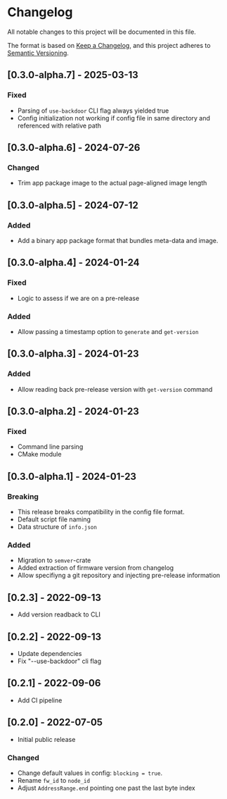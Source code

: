# Changelog

All notable changes to this project will be documented in this file.

The format is based on [Keep a Changelog](https://keepachangelog.com/en/1.0.0/),
and this project adheres to [Semantic Versioning](https://semver.org/spec/v2.0.0.html).

## [0.3.0-alpha.7] - 2025-03-13

### Fixed

 - Parsing of `use-backdoor` CLI flag always yielded true
 - Config initialization not working if config file in same directory and referenced with relative path


## [0.3.0-alpha.6] - 2024-07-26

### Changed

 - Trim app package image to the actual page-aligned image length

## [0.3.0-alpha.5] - 2024-07-12

### Added

- Add a binary app package format that bundles meta-data and image.

## [0.3.0-alpha.4] - 2024-01-24

### Fixed

- Logic to assess if we are on a pre-release

### Added

- Allow passing a timestamp option to `generate` and `get-version`

## [0.3.0-alpha.3] - 2024-01-23

### Added

- Allow reading back pre-release version with `get-version` command

## [0.3.0-alpha.2] - 2024-01-23

### Fixed

- Command line parsing
- CMake module

## [0.3.0-alpha.1] - 2024-01-23

### Breaking

- This release breaks compatibility in the config file format.
- Default script file naming
- Data structure of `info.json`

### Added

- Migration to `semver`-crate
- Added extraction of firmware version from changelog
- Allow specifiyng a git repository and injecting pre-release information

## [0.2.3] - 2022-09-13

- Add version readback to CLI

## [0.2.2] - 2022-09-13

- Update dependencies
- Fix "--use-backdoor" cli flag

## [0.2.1] - 2022-09-06

- Add CI pipeline

## [0.2.0] - 2022-07-05

- Initial public release

### Changed

- Change default values in config: `blocking = true`.
- Rename `fw_id` to `node_id`
- Adjust `AddressRange.end` pointing one past the last byte index
